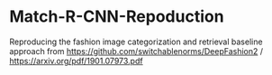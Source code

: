 # Match-R-CNN-Repoduction
Reproducing the fashion image categorization and retrieval baseline approach from https://github.com/switchablenorms/DeepFashion2 / https://arxiv.org/pdf/1901.07973.pdf

